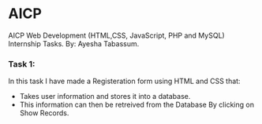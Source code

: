 # AICP
AICP Web Development (HTML,CSS, JavaScript, PHP and MySQL) Internship Tasks. By: Ayesha Tabassum.

### Task 1:
In this task I have made a Registeration form using HTML and CSS that:
- Takes user information and stores it into a database.
- This information can then be retreived from the Database By clicking on Show Records. 

